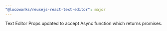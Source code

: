 ```yaml
---
"@locoworks/reusejs-react-text-editor": major
---
```


Text Editor Props updated to accept Async function which returns promises.
